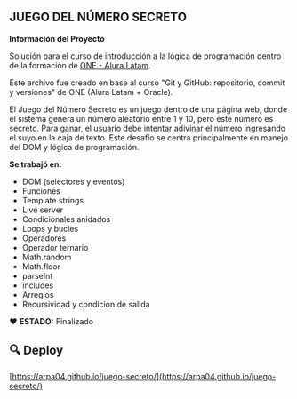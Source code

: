 ## JUEGO DEL NÚMERO SECRETO ##

**Información del Proyecto**

Solución para el curso de introducción a la lógica de programación dentro de la formación de [ONE - Alura Latam](https://www.oracle.com/pe/education/oracle-next-education/).

Este archivo fue creado en base al curso "Git y GitHub: repositorio, commit y versiones" de ONE (Alura Latam + Oracle).

El Juego del Número Secreto es un juego dentro de una página web, donde el sistema genera un número aleatorio entre 1 y 10, pero este número es secreto. Para ganar, el usuario debe intentar adivinar el número ingresando el suyo en la caja de texto. Este desafío se centra principalmente en manejo del DOM y lógica de programación.

**Se trabajó en:**

- DOM (selectores y eventos)
- Funciones
- Template strings
- Live server
- Condicionales anidados
- Loops y bucles
- Operadores
- Operador ternario
- Math.random
- Math.floor
- parseInt
- includes
- Arreglos
- Recursividad y condición de salida

❤️ **ESTADO:** Finalizado

## 🔍 Deploy

[https://arpa04.github.io/juego-secreto/](https://arpa04.github.io/juego-secreto/)









